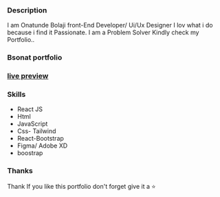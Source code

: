 ### Description
I am Onatunde Bolaji front-End Developer/ Ui/Ux Designer I lov what i do because i find it Passionate. I am a Problem Solver Kindly check my Portfolio..


### Bsonat portfolio 

### [live preview](https://bsonatunde.netlify.app/)


### Skills

- React JS
- Html
- JavaScript
- Css- Tailwind 
- React-Bootstrap
- Figma/ Adobe XD
- boostrap




### Thanks
Thank
If you like this portfolio  don't forget give it a ⭐ 
